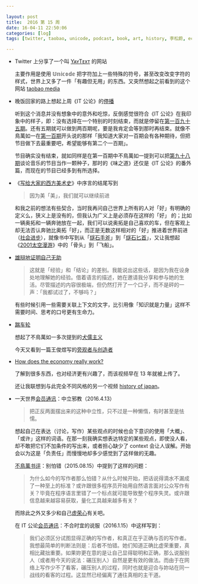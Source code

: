 ```yaml
---

layout: post
title:  2016 第 15 周
date: 16-04-11 22:50:06
categories: [log]
tags: [twitter, taobao, unicode, podcast, book, art, history, 李松蔚, economic, youtube, janpan]

---
```


- Twitter 上分享了一个叫 [YᴀʏTᴇxᴛ](http://yaytext.com/) 的网站

	主要作用是使用 𝕌𝕟𝕚𝕔𝕠𝕕𝕖 把字符加上一些特殊的符号，甚至改变改变字符的样式，世界上又多了一件「有趣但无用」的东西。又突然想起之前看到的这个网站 [taobao media](http://taobao-media.tumblr.com/)

- 晚饭回家的路上想起上周《IT 公论》的[停播](https://blog.yitianshijie.net/2016/04/04/welcome-back-my-friends-to-the-show-that-never-ends/)

	听到这个消息并没有想象中的意外和吃惊，反倒感觉很符合《IT 公论》在我印象中的样子，即：没有选择在一个特别的时刻结束，而就是停留在[第一百九十五期](https://ipn.li/itgonglun/195/)。还有五期就可以做到两百期呢，要是我肯定会等到那时再结束。就像不鳥萬如一在[第一百期](https://ipn.li/itgonglun/100/)开头说的那样「我知道大家对一百期会有各种期待，但把节目做下去最重要吧，希望能够有第二个一百期」。

	节目确实没有结束，就如同样是在第一百期中不鳥萬如一提到可以把[第九十八期](https://ipn.li/itgonglun/100/)谈论音乐的节目当作一颗种子，那时的《味之道》还仅是《IT 公论》的番外篇，而现在的节目已经多到有所选择。

- 《[写给大家的西方美术史](https://book.douban.com/subject/26417490/)》中序言的结尾写到

	> 因为美「美」，我们就可以继续前进

	和我之前的想法有些契合，当时我再问自己世界上所有的人对「好」有明确的定义么，狭义上是没有的，但我认为广义上是必须存在这样的「好」 的；比如一辆奥拓和一辆奔驰放在一起，我们可以说奥拓是自己喜欢的车，但在客观上却无法否认奔驰比奥拓「好」，而正是无数这样相对的「好」推进着世界前进（[社会进步](https://zh.wikipedia.org/wiki/社会进步)），就像书中写到从「[燧石手斧](https://en.wikipedia.org/wiki/Flint_axe)」到「[燧石匕首](https://en.wikipedia.org/wiki/Stone_tool)」，又让我想起《[2001太空漫游](https://zh.wikipedia.org/wiki/2001太空漫遊_(電影))》中的「骨头」到「飞船」。

- [雄辩地证明自己无助](http://zhuanlan.zhihu.com/p/20467505)

	> 这就是「经验」和「结论」的差别。我能说出这些话，是因为我在设身处地理解她的经验。借着语言的描述，她在邀请我分享和参与她的生活。尽管描述的内容很极端，但仍然打开了一个口子，而不是砰的一声：「我都试过了，不够吗？」

	有些时候引用一些需要关联上下文的文字，比引用像「知识就是力量」这样不需要时间、思考的口号更有生命力。

- [踹车轮](https://kenengba.com/post/3393.html)

	想起了不鳥萬如一多次提到的[犬儒主义](https://zh.wikipedia.org/wiki/犬儒主義)

	今天又看到一篇王俊煜写的[旁观者与创造者](http://blog.wangjunyu.net/1215)

- [How does the economy really work?](http://www.economicprinciples.org/)

	了解到很多东西，也对经济更有兴趣了，而该视频早在 13 年就被上传了。

	还让我联想到与此完全不同风格的另一个视频 [history of japan](https://www.youtube.com/watch?v=Mh5LY4Mz15o)。

- 一天世界[会员通讯](https://blog.yitianshijie.net/membership/)：中立邪教（2016.4.13）

	> 把正反两面摆出来的这种中立性，只不过是一种懒惰，有时甚至是怯懦。

	想起自己在表达（讨论，写作）某些观点的时候也会下意识的使用「大概」、「或许」这样的词语。在那一刻我确实想表达特定的某些观点，即使没人看，却不敢把它们不加条件的写出来，或者担心缺少了 context 会让人误解。开始会以为这是「负责任」而慢慢地却多少感觉到了这样做的无趣。

	[不鳥萬书评](https://blog.yitianshijie.net/buniaowan-book-reviews/)：别怕错（2015.08.15）中提到了这样的问题：

	> 为什么如今的写作者那么怕错？从什么时候开始，把话说得滴水不漏成了一种至上的标准？或许跟很多程序员开始用自然语言面对公众写作有关？毕竟在程序语言里错了一个标点就可能导致整个程序失灵。或许跟信息越来越容易获取，量化工具越来越多有关？

	而除此之外又多少和自己[虚荣心](http://liqi.io/caitong/)有关吧。

	在 IT 公论[会员通讯](https://ipn.li/itgonglun/member/)：不合时宜的说服（2016.1.15）中这样写到：

	> 我们必须区分试图显得正确的写作者，和真正在乎正确与否的写作者。我想最简单的判断法则是：后者不怕错。她们知道正确比虚荣重要，真相比藏拙重要。如果妳更在意的是让自己显得聪明和正确，那么说服别人（或者用今天的说法：碾压别人）自然是更有效的做法。而由于在网络上写作少不了看客，碾压别人的过程，同时也就是迎合与妳站在同一战线的看客的过程。这显然已经偏离了通往真相的主干道。